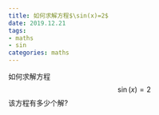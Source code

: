 ```yaml
---
title: 如何求解方程$\sin(x)=2$
date: 2019.12.21
tags:
- maths
- sin
categories: maths
---
```


<head>
    <script src="https://cdn.mathjax.org/mathjax/latest/MathJax.js?config=TeX-AMS-MML_HTMLorMML" type="text/javascript"></script>
    <script type="text/x-mathjax-config">
        MathJax.Hub.Config({
            tex2jax: {
            skipTags: ['script', 'noscript', 'style', 'textarea', 'pre'],
            inlineMath: [['$','$']]
            }
        });
    </script>
</head>

如何求解方程
$$
\sin(x)=2
$$
该方程有多少个解?

